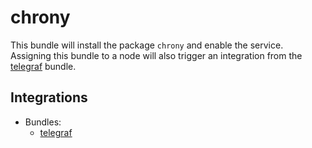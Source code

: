 # chrony

This bundle will install the package `chrony` and enable the service.
Assigning this bundle to a node will also trigger an integration from the [telegraf](https://github.com/rullmann/bundlewrap-telegraf) bundle.

## Integrations

* Bundles:
  * [telegraf](https://github.com/rullmann/bundlewrap-telegraf)
